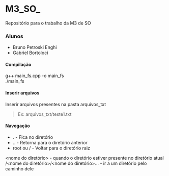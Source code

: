 # M3_SO_
Repositório para o trabalho da M3 de SO

### Alunos
- Bruno Petroski Enghi
- Gabriel Bortoloci

#### Compilação

g++ main_fs.cpp -o main_fs  
./main_fs

#### Inserir arquivos

Inserir arquivos presentes na pasta arquivos_txt

> Ex: arquivos_txt/teste1.txt

#### Navegação

- .         - Fica no diretório
- ..        - Retorna para o diretório anterior
- root ou / - Voltar para o diretório raiz

<nome do diretório> - quando o diretório estiver presente no diretório atual  
/<nome do diretório>/<nome do diretório>... - ir a um diretório pelo caminho dele

